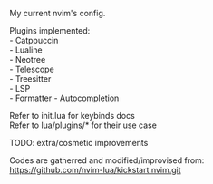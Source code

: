 My current nvim's config.  

Plugins implemented:  
    - Catppuccin  
    - Lualine  
    - Neotree  
    - Telescope  
    - Treesitter  
    - LSP  
    - Formatter
    - Autocompletion

Refer to init.lua for keybinds docs  
Refer to lua/plugins/* for their use case  

TODO: extra/cosmetic improvements

Codes are gatherred and modified/improvised from: https://github.com/nvim-lua/kickstart.nvim.git
